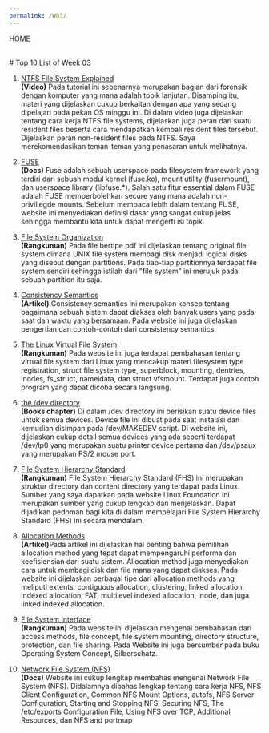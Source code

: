 ```yaml
---
permalink: /W03/
---
```

[HOME](../)

<br>
# Top 10 List of Week 03




1. [NTFS File System Explained](https://www.youtube.com/watch?v=BG1gQ4Ta79M&t=601s) <br>
<b>(Video)</b> Pada tutorial ini sebenarnya merupakan bagian dari forensik dengan komputer yang mana adalah topik lanjutan. Disamping itu, materi yang dijelaskan cukup berkaitan dengan apa yang sedang dipelajari pada pekan OS minggu ini. Di dalam video juga dijelaskan tentang cara kerja NTFS file systems, dijelaskan juga peran dari suatu resident files beserta cara mendapatkan kembali resident files tersebut. Dijelaskan peran non-resident files pada NTFS. Saya merekomendasikan teman-teman yang penasaran untuk melihatnya.

2. [FUSE](https://www.kernel.org/doc/html/latest/filesystems/fuse.html) <br>
<b>(Docs)</b> Fuse adalah sebuah userspace pada filesystem framework yang terdiri dari sebuah modul kernel (fuse.ko), mount utility (fusermount), dan userspace library (libfuse.*). Salah satu fitur essential dalam FUSE adalah FUSE memperbolehkan secure yang mana adalah non-privillegde mounts. Sebelum membaca lebih dalam tentang FUSE, website ini menyediakan definisi dasar yang sangat cukup jelas sehingga membantu kita untuk dapat mengerti isi topik.

3. [File System Organization](http://web.cs.wpi.edu/~cs4513/b05/week2-unixfs.pdf)<br>
<b>(Rangkuman)</b> Pada file bertipe pdf ini dijelaskan tentang original file system dimana UNIX file system membagi disk menjadi logical disks yang disebut dengan partitions. Pada tiap-tiap partitionnya terdapat file system sendiri sehingga istilah dari "file system" ini merujuk pada sebuah partition itu saja.

4. [Consistency Semantics](https://www.geeksforgeeks.org/consistency-semantics-for-file-sharing/)<br>
<b>(Artikel)</b> Consistency semantics ini merupakan konsep tentang bagaimana sebuah sistem dapat diakses oleh banyak users yang pada saat dan waktu yang bersamaan. Pada website ini juga dijelaskan pengertian dan contoh-contoh dari consistency semantics.

5. [The Linux Virtual File System](https://www.win.tue.nl/~aeb/linux/lk/lk-8.html)<br>
<b>(Rangkuman)</b> Pada website ini juga terdapat pembahasan tentang virtual file system dari Linux yang mencakup materi filesystem type registration, struct file system type, superblock, mounting, dentries, inodes, fs_struct, nameidata, dan struct vfsmount. Terdapat juga contoh program yang dapat dicoba secara langsung.

6. [the /dev directory](https://tldp.org/LDP/sag/html/dev-fs.html) <br>
<b>(Books chapter)</b> Di dalam /dev directory ini berisikan suatu device files untuk semua devices. Device file ini dibuat pada saat instalasi dan kemudian disimpan pada /dev/MAKEDEV script. Di website ini, dijelaskan cukup detail semua devices yang ada seperti terdapat /dev/lp0 yang merupakan suatu printer device pertama dan /dev/psaux yang merupakan PS/2 mouse port.

7. [File System Hierarchy Standard](https://refspecs.linuxfoundation.org/FHS_3.0/fhs-3.0.pdf) <br>
<b>(Rangkuman)</b> File System Hierarchy Standard (FHS) ini merupakan struktur directory dan content directory yang terdapat pada Linux. Sumber yang saya dapatkan pada website Linux Foundation ini merupakan sumber yang cukup lengkap dan menjelaskan. Dapat dijadikan pedoman bagi kita di dalam mempelajari File System Hierarchy Standard (FHS) ini secara mendalam.

8. [Allocation Methods](https://www.javatpoint.com/os-allocation-methods)<br>
<b>(Artikel)</b>Pada artikel ini dijelaskan hal penting bahwa pemilihan allocation method yang tepat dapat mempengaruhi performa dan keefisiensian dari suatu sistem. Allocation method juga menyediakan cara untuk membagi disk dan file mana yang dapat diakses. Pada website ini dijelaskan berbagai tipe dari allocation methods yang meliputi extents, contiguous allocation, clustering, linked allocation, indexed allocation, FAT, multilevel indexed allocation, inode, dan juga linked indexed allocation.

9. [File System Interface](https://www.cs.uic.edu/~jbell/CourseNotes/OperatingSystems/10_FileSystemInterface.html)<br>
<b>(Rangkuman)</b> Pada website ini dijelaskan mengenai pembahasan dari  access methods, file concept, file system mounting, directory structure, protection, dan file sharing. Pada Website ini juga bersumber pada buku Operating System Concept, Silberschatz.

10. [Network File System (NFS)](https://stuff.mit.edu/afs/athena/project/rhel-doc/5/RHEL-5-manual/Deployment_Guide-en-US/ch-nfs.html)<br>
<b>(Docs)</b> Website ini cukup lengkap membahas mengenai Network File System (NFS). Didalamnya dibahas lengkap tentang cara kerja NFS, NFS Client Configuration, Common NFS Mount Options, autofs,  NFS Server Configuration, Starting and Stopping NFS, Securing NFS, The /etc/exports Configuration File, Using NFS over TCP, Additional Resources, dan NFS and portmap
